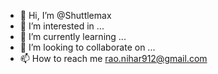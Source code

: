 - 👋 Hi, I’m @Shuttlemax
- 👀 I’m interested in ...
- 🌱 I’m currently learning ...
- 💞️ I’m looking to collaborate on ...
- 📫 How to reach me rao.nihar912@gmail.com

<!---
Shuttlemax/Shuttlemax is a ✨ special ✨ repository because its `README.md` (this file) appears on your GitHub profile.
You can click the Preview link to take a look at your changes.
--->
